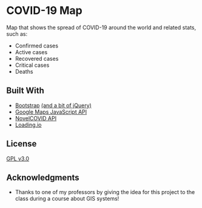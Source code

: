 # COVID-19 Map
Map that shows the spread of COVID-19 around the world and related stats, such as:
* Confirmed cases
* Active cases
* Recovered cases
* Critical cases 
* Deaths

## Built With
* [Bootstrap](https://getbootstrap.com/) [(and a bit of jQuery)](https://jquery.com/)
* [Google Maps JavaScript API](https://developers.google.com/maps/documentation/javascript/tutorial)
* [NovelCOVID API](https://github.com/NovelCOVID/API)
* [Loading.io](https://loading.io/css/)

## License
[GPL v3.0](https://choosealicense.com/licenses/gpl-3.0/)

## Acknowledgments
* Thanks to one of my professors by giving the idea for this project to the class during a course about GIS systems!
